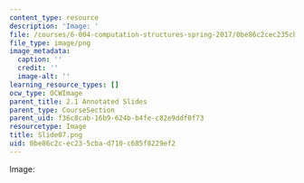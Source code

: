 ```yaml
---
content_type: resource
description: 'Image: '
file: /courses/6-004-computation-structures-spring-2017/0be86c2cec235cbad710c685f8229ef2_Slide07.png
file_type: image/png
image_metadata:
  caption: ''
  credit: ''
  image-alt: ''
learning_resource_types: []
ocw_type: OCWImage
parent_title: 2.1 Annotated Slides
parent_type: CourseSection
parent_uid: f36c8cab-16b9-624b-b4fe-c82e9ddf0f73
resourcetype: Image
title: Slide07.png
uid: 0be86c2c-ec23-5cba-d710-c685f8229ef2
---
```

Image: 

